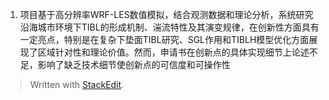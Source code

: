 1. 项目基于高分辨率WRF-LES数值模拟，结合观测数据和理论分析，系统研究沿海城市环境下TIBL的形成机制、湍流特性及其演变规律，在创新性方面具有一定亮点，特别是在复杂下垫面TIBL研究、SGL作用和TIBLH模型优化方面展现了区域针对性和理论价值。然而，申请书在创新点的具体实现细节上论述不足，影响了缺乏技术细节使创新点的可信度和可操作性


> Written with [StackEdit](https://stackedit.io/).
<!--stackedit_data:
eyJoaXN0b3J5IjpbMTg5MzAxMTQ0NF19
-->